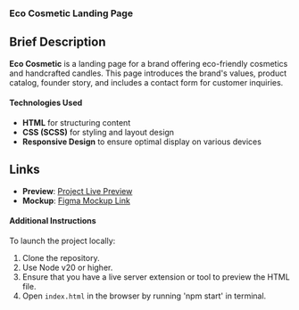 ### Eco Cosmetic Landing Page

## Brief Description
**Eco Cosmetic** is a landing page for a brand offering eco-friendly cosmetics and handcrafted candles. This page introduces the brand's values, product catalog, founder story, and includes a contact form for customer inquiries.

#### Technologies Used

- **HTML** for structuring content
- **CSS (SCSS)** for styling and layout design
- **Responsive Design** to ensure optimal display on various devices


## Links
- **Preview**: [Project Live Preview](https://yurovych.github.io/Eco-cosmetic-landing/)
- **Mockup**: [Figma Mockup Link](https://www.figma.com/design/Fz588JKGuPS2Bk21De4KE5/Brand-of-eco-cosmetics-_FE-students?node-id=21779-631&node-type=frame)

#### Additional Instructions

To launch the project locally:

1. Clone the repository.
2. Use Node v20 or higher.
3. Ensure that you have a live server extension or tool to preview the HTML file.
4. Open `index.html` in the browser by running 'npm start' in terminal.
